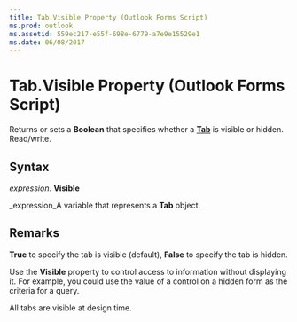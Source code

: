 ```yaml
---
title: Tab.Visible Property (Outlook Forms Script)
ms.prod: outlook
ms.assetid: 559ec217-e55f-698e-6779-a7e9e15529e1
ms.date: 06/08/2017
---
```



# Tab.Visible Property (Outlook Forms Script)

Returns or sets a **Boolean** that specifies whether a **[Tab](tab-object-outlook-forms-script.md)** is visible or hidden. Read/write.


## Syntax

 _expression_. **Visible**

 _expression_A variable that represents a **Tab** object.


## Remarks

 **True** to specify the tab is visible (default), **False** to specify the tab is hidden.

Use the **Visible** property to control access to information without displaying it. For example, you could use the value of a control on a hidden form as the criteria for a query.

All tabs are visible at design time.


